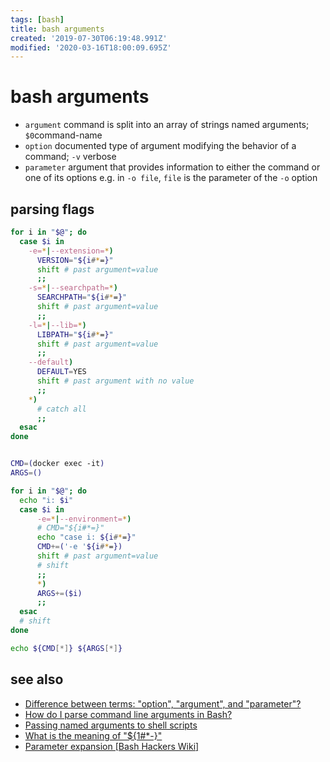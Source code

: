 ```yaml
---
tags: [bash]
title: bash arguments
created: '2019-07-30T06:19:48.991Z'
modified: '2020-03-16T18:00:09.695Z'
---
```


# bash arguments

- `argument`   command is split into an array of strings named arguments; `$0`command-name
- `option`     documented type of argument modifying the behavior of a command; `-v` verbose
- `parameter`  argument that provides information to either the command or one  of its options e.g. in `-o file`, `file` is the parameter of the `-o` option 

## parsing flags
```sh
for i in "$@"; do
  case $i in
    -e=*|--extension=*)
      VERSION="${i#*=}"
      shift # past argument=value
      ;;
    -s=*|--searchpath=*)
      SEARCHPATH="${i#*=}"
      shift # past argument=value
      ;;
    -l=*|--lib=*)
      LIBPATH="${i#*=}"
      shift # past argument=value
      ;;
    --default)
      DEFAULT=YES
      shift # past argument with no value
      ;;
    *)
      # catch all
      ;;
  esac
done


CMD=(docker exec -it)
ARGS=()

for i in "$@"; do
  echo "i: $i"
  case $i in
      -e=*|--environment=*)
      # CMD="${i#*=}"
      echo "case i: ${i#*=}"
      CMD+=('-e '${i#*=})
      shift # past argument=value
      # shift
      ;;
      *)
      ARGS+=($i)
      ;;
  esac
  # shift
done

echo ${CMD[*]} ${ARGS[*]}
```

## see also
- [Difference between terms: "option", "argument", and "parameter"?](http://stackoverflow.com/questions/36495669/difference-between-terms-option-argument-and-parameter)
- [How do I parse command line arguments in Bash?](http://stackoverflow.com/questions/192249/how-do-i-parse-command-line-arguments-in-bash)
- [Passing named arguments to shell scripts](https://unix.stackexchange.com/a/204927)
- [What is the meaning of "${1#*-}"](https://stackoverflow.com/a/41806827)
- [Parameter expansion [Bash Hackers Wiki]](http://wiki.bash-hackers.org/syntax/pe#substring_removal)
